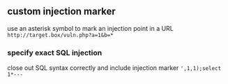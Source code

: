 ## custom injection marker
use an asterisk symbol to mark an injection point in a URL
` http://target.box/vuln.php?a=1&b=* `

### specify exact SQL injection
close out SQL syntax correctly and include injection marker
`',1,1);select 1*---`


